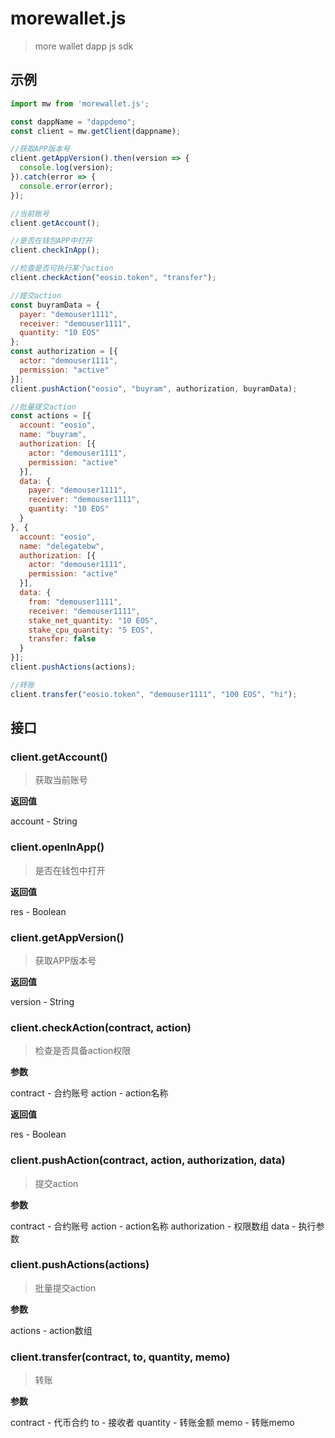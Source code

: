 # morewallet.js

> more wallet dapp js sdk

## 示例
```javascript
import mw from 'morewallet.js';

const dappName = "dappdemo";
const client = mw.getClient(dappname);

//获取APP版本号
client.getAppVersion().then(version => {
  console.log(version);
}).catch(error => {
  console.error(error);
});

//当前账号
client.getAccount();

//是否在钱包APP中打开
client.checkInApp();

//检查是否可执行某个action
client.checkAction("eosio.token", "transfer");

//提交action
const buyramData = {
  payer: "demouser1111",
  receiver: "demouser1111",
  quantity: "10 EOS"
};
const authorization = [{
  actor: "demouser1111",
  permission: "active"
}];
client.pushAction("eosio", "buyram", authorization, buyramData);

//批量提交action
const actions = [{
  account: "eosio",
  name: "buyram",
  authorization: [{
    actor: "demouser1111",
    permission: "active"
  }],
  data: {
    payer: "demouser1111",
    receiver: "demouser1111",
    quantity: "10 EOS"
  }
}, {
  account: "eosio",
  name: "delegatebw",
  authorization: [{
    actor: "demouser1111",
    permission: "active"
  }],
  data: {
    from: "demouser1111",
    receiver: "demouser1111",
    stake_net_quantity: "10 EOS",
    stake_cpu_quantity: "5 EOS",
    transfer: false
  }
}];
client.pushActions(actions);

//转账
client.transfer("eosio.token", "demouser1111", "100 EOS", "hi");
```

## 接口

### client.getAccount()

> 获取当前账号

**返回值**

account - String

### client.openInApp()

> 是否在钱包中打开

**返回值**

res - Boolean

### client.getAppVersion()

> 获取APP版本号

**返回值**

version - String

### client.checkAction(contract, action)

> 检查是否具备action权限

**参数**

contract - 合约账号
action - action名称

**返回值**

res - Boolean

### client.pushAction(contract, action, authorization, data)

> 提交action

**参数**

contract - 合约账号
action - action名称
authorization - 权限数组
data - 执行参数

### client.pushActions(actions)

> 批量提交action

**参数**

actions - action数组

### client.transfer(contract, to, quantity, memo)

> 转账

**参数**

contract - 代币合约
to - 接收者
quantity - 转账金额
memo - 转账memo
